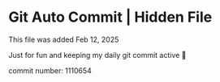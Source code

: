 # Git Auto Commit | Hidden File

This file was added Feb 12, 2025

Just for fun and keeping my daily git commit active 🤪

commit number: 1110654
